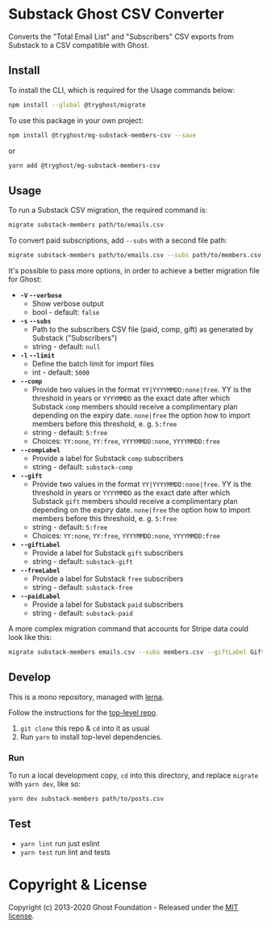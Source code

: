 # Substack Ghost CSV Converter

Converts the "Total Email List" and "Subscribers" CSV exports from Substack to a CSV compatible with Ghost.


## Install

To install the CLI, which is required for the Usage commands below:

```sh
npm install --global @tryghost/migrate
```

To use this package in your own project:

```sh
npm install @tryghost/mg-substack-members-csv --save
```

or

```sh
yarn add @tryghost/mg-substack-members-csv
```


## Usage

To run a Substack CSV migration, the required command is:

```sh
migrate substack-members path/to/emails.csv
```

To convert paid subscriptions, add `--subs` with a second file path:

```sh
migrate substack-members path/to/emails.csv --subs path/to/members.csv
```

It's possible to pass more options, in order to achieve a better migration file for Ghost:

- **`-V` `--verbose`**
    - Show verbose output
    - bool - default: `false`
- **`-s` `--subs`**
    - Path to the subscribers CSV file (paid, comp, gift) as generated by Substack ("Subscribers")
    - string - default: `null`
- **`-l` `--limit`**
    - Define the batch limit for import files
    - int - default: `5000`
- **`--comp`**
    - Provide two values in the format `YY|YYYYMMDD:none|free`. YY is the threshold in years or `YYYYMMDD` as the exact date after which Substack `comp` members should receive a complimentary plan depending on the expiry date. `none|free` the option how to import members before this threshold, e. g. `5:free`
    - string - default: `5:free`
    - Choices: `YY:none`, `YY:free`, `YYYYMMDD:none`, `YYYYMMDD:free`
- **`--compLabel`**
    - Provide a label for Substack `comp` subscribers
    - string - default: `substack-comp`
- **`--gift`**
    - Provide two values in the format `YY|YYYYMMDD:none|free`. YY is the threshold in years or `YYYYMMDD` as the exact date after which Substack `gift` members should receive a complimentary plan depending on the expiry date. `none|free` the option how to import members before this threshold, e. g. `5:free`
    - string - default: `5:free`
    - Choices: `YY:none`, `YY:free`, `YYYYMMDD:none`, `YYYYMMDD:free`
- **`--giftLabel`**
    - Provide a label for Substack `gift` subscribers
    - string - default: `substack-gift`
- **`--freeLabel`**
    - Provide a label for Substack `free` subscribers
    - string - default: `substack-free`
- **`--paidLabel`**
    - Provide a label for Substack `paid` subscribers
    - string - default: `substack-paid`

A more complex migration command that accounts for Stripe data could look like this:

```sh
migrate substack-members emails.csv --subs members.csv --giftLabel Gifted --freeLabel Free --paidLabel Supporter --compLabel Try\ It\ Out
```


## Develop

This is a mono repository, managed with [lerna](https://lerna.js.org/).

Follow the instructions for the [top-level repo](https://github.com/TryGhost/migrate).
1. `git clone` this repo & `cd` into it as usual
2. Run `yarn` to install top-level dependencies.


### Run

To run a local development copy, `cd` into this directory, and replace `migrate` with `yarn dev`, like so:

```sh
yarn dev substack-members path/to/posts.csv
```


## Test

- `yarn lint` run just eslint
- `yarn test` run lint and tests


# Copyright & License

Copyright (c) 2013-2020 Ghost Foundation - Released under the [MIT license](LICENSE).
